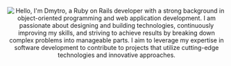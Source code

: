 <div align="center">
    <p>
        <img src="U[RL_OF_YOUR_GIF.gif](https://media3.giphy.com/media/v1.Y2lkPTc5MGI3NjExMzM3ZnIxYjl1amNpOTV4NTlmaTc3NDA2eHhvZG1rN2VlcWg2dDRncyZlcD12MV9pbnRlcm5hbF9naWZfYnlfaWQmY3Q9Zw/26tn33aiTi1jkl6H6/giphy.gif)" alt="Hello, I'm Dmytro, a Ruby on Rails developer with a
strong background in object-oriented
programming and web application development. I
am passionate about designing and building
technologies, continuously improving my skills, and
striving to achieve results by breaking down
complex problems into manageable parts. I aim to
leverage my expertise in software development to
contribute to projects that utilize cutting-edge
technologies and innovative approaches." />
    </p>
</div>
